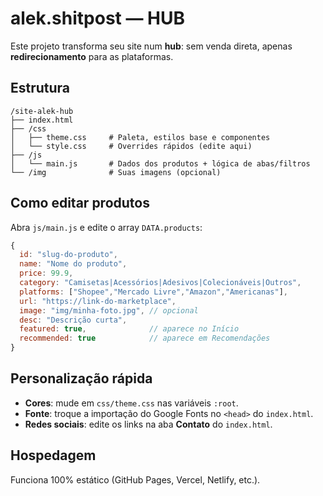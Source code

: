 # alek.shitpost — HUB
Este projeto transforma seu site num **hub**: sem venda direta, apenas **redirecionamento** para as plataformas.

## Estrutura
```
/site-alek-hub
├── index.html
├── /css
│   ├── theme.css     # Paleta, estilos base e componentes
│   └── style.css     # Overrides rápidos (edite aqui)
├── /js
│   └── main.js       # Dados dos produtos + lógica de abas/filtros
└── /img              # Suas imagens (opcional)
```

## Como editar produtos
Abra `js/main.js` e edite o array `DATA.products`:
```js
{
  id: "slug-do-produto",
  name: "Nome do produto",
  price: 99.9,
  category: "Camisetas|Acessórios|Adesivos|Colecionáveis|Outros",
  platforms: ["Shopee","Mercado Livre","Amazon","Americanas"],
  url: "https://link-do-marketplace",
  image: "img/minha-foto.jpg", // opcional
  desc: "Descrição curta",
  featured: true,              // aparece no Início
  recommended: true            // aparece em Recomendações
}
```

## Personalização rápida
- **Cores**: mude em `css/theme.css` nas variáveis `:root`.
- **Fonte**: troque a importação do Google Fonts no `<head>` do `index.html`.
- **Redes sociais**: edite os links na aba **Contato** do `index.html`.

## Hospedagem
Funciona 100% estático (GitHub Pages, Vercel, Netlify, etc.).
